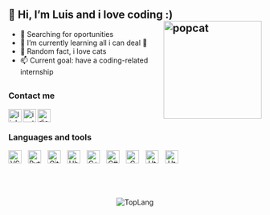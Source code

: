 
## 👋 Hi, I’m Luis and i love coding :)  <img align="right" alt="popcat" width="195px" height="195px" src="https://user-images.githubusercontent.com/75387331/188960023-157241e1-8cd1-4fdd-8937-368fd0e9e75b.gif" />
- 👀 Searching for oportunities
- 🌱 I’m currently learning all i can deal :trident: 
- 💞️ Random fact, i love cats 
- 📫 Current goal: have a coding-related internship
##


### Contact me  


<a href="https://www.linkedin.com/in/luis-antonio-blanco-conde-247319210/">          
<img align="left" alt="linkedin" width="26px" src="https://cdn.jsdelivr.net/gh/devicons/devicon/icons/linkedin/linkedin-plain.svg" />  
</a>
<a href="https://www.instagram.com/luis.bc_/">          
<img align="left" alt="instagram" width="26px" src="https://user-images.githubusercontent.com/75387331/188960630-94f53648-6327-4aad-822e-6f246df274f1.svg" />  
</a>
<a href="https://www.discordapp.com/users/519282038637985833/">          
<img align="left" alt="discord" width="26px" src="https://user-images.githubusercontent.com/75387331/188962067-c43ea287-c5b0-42e0-bc46-6ff8c77ac407.png" />  
</a>
<br/>
 

## 
### Languages and tools  

<p align="center">          
<img align="left" alt="VSCode" width="26px" src="https://cdn.jsdelivr.net/gh/devicons/devicon/icons/vscode/vscode-original.svg" style="padding-right:10px;" />  
<img align="left" alt="Python" width="26px" src="https://cdn.jsdelivr.net/gh/devicons/devicon/icons/python/python-original.svg" style="padding-right:10px;" />  
<img align="left" alt="Github" width="26px" img src="https://cdn.jsdelivr.net/gh/devicons/devicon/icons/github/github-original.svg" style="padding-right:10px;" />  
<img align="left" alt="Ubuntu" width="26px" img src="https://cdn.jsdelivr.net/gh/devicons/devicon/icons/ubuntu/ubuntu-plain.svg" style="padding-right:10px;" />  
<img align="left" alt="C++" width="26px" src="https://cdn.jsdelivr.net/gh/devicons/devicon/icons/cplusplus/cplusplus-original.svg" style="padding-right:10px;" />  
<img align="left" alt="C#" width="26px" src="https://cdn.jsdelivr.net/gh/devicons/devicon/icons/csharp/csharp-original.svg" style="padding-right:10px;" />  
<img align="left" alt="C" width="26px" img src="https://cdn.jsdelivr.net/gh/devicons/devicon/icons/c/c-original.svg" style="padding-right:10px;" />  
<img align="left" alt="Html5" width="26px" img src="https://cdn.jsdelivr.net/gh/devicons/devicon/icons/html5/html5-original.svg" style="padding-right:10px;" />  
<img align="left" alt="Html5" width="26px" img src="https://cdn.jsdelivr.net/gh/devicons/devicon/icons/css3/css3-original.svg" style="padding-right:10px;" />
</p>
</br>
<h2></h2>
</br>
</br>
<p align="center">
<img alt="TopLang" src="https://github-readme-stats.vercel.app/api/top-langs/?username=Luichoo&hide=Makefile&theme=tokyonight">
</p>
